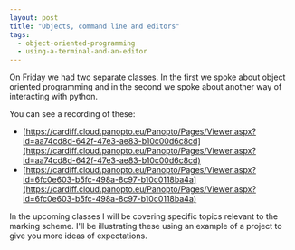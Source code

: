 ```yaml
---
layout: post
title: "Objects, command line and editors"
tags:
  - object-oriented-programming
  - using-a-terminal-and-an-editor
---
```


On Friday we had two separate classes. In the first we spoke about object
oriented programming and in the second we spoke about another way of
interacting with python.

You can see a recording of these:

- [https://cardiff.cloud.panopto.eu/Panopto/Pages/Viewer.aspx?id=aa74cd8d-642f-47e3-ae83-b10c00d6c8cd](https://cardiff.cloud.panopto.eu/Panopto/Pages/Viewer.aspx?id=aa74cd8d-642f-47e3-ae83-b10c00d6c8cd)
- [https://cardiff.cloud.panopto.eu/Panopto/Pages/Viewer.aspx?id=6fc0e603-b5fc-498a-8c97-b10c0118ba4a](https://cardiff.cloud.panopto.eu/Panopto/Pages/Viewer.aspx?id=6fc0e603-b5fc-498a-8c97-b10c0118ba4a)

In the upcoming classes I will be covering specific topics relevant to the
marking scheme. I'll be illustrating these using an example of a project to give
you more ideas of expectations.
